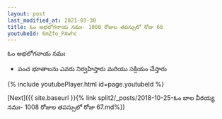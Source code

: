 ```yaml
---
layout: post
last_modified_at: 2021-03-30
title: ఓం అభలోగనాయ నమః- 1008 రోజుల తపస్సులో రోజు 68
youtubeId: 6mZfo_PAwhc
---
```

 
 
 ఓం అభలోగనాయ నమః  
 
 -  పంచ భూతాలను ఎవరు నిర్వహిస్తారు మరియు సక్రియం చేస్తారు 
 
  
 
  
 
 
 
 
 
 


{% include youtubePlayer.html id=page.youtubeId %}
 
[Next]({{ site.baseurl }}{% link  split2/_posts/2018-10-25-ఓం బాల వీరయ్య నమః- 1008 రోజుల తపస్సులో రోజు 67.md%})
 

